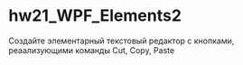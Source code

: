 # hw21_WPF_Elements2
Создайте элементарный текстовый редактор с кнопками, реаализующими команды Cut, Сopy, Paste
